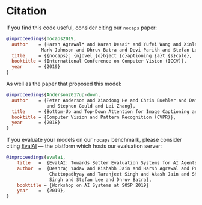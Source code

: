 Citation
========

If you find this code useful, consider citing our `nocaps` paper:

```bibtex
@inproceedings{nocaps2019,
  author    = {Harsh Agrawal* and Karan Desai* and Yufei Wang and Xinlei Chen and Rishabh Jain and
             Mark Johnson and Dhruv Batra and Devi Parikh and Stefan Lee and Peter Anderson},
  title     = {{nocaps}: {n}ovel {o}bject {c}aptioning {a}t {s}cale},
  booktitle = {International Conference on Computer Vision (ICCV)},
  year      = {2019}
}
```

As well as the paper that proposed this model: 

```bibtex
@inproceedings{Anderson2017up-down,
  author    = {Peter Anderson and Xiaodong He and Chris Buehler and Damien Teney and Mark Johnson
               and Stephen Gould and Lei Zhang},
  title     = {Bottom-Up and Top-Down Attention for Image Captioning and Visual Question Answering},
  booktitle = {Computer Vision and Pattern Recognition (CVPR)},
  year      = {2018}
}
```


If you evaluate your models on our `nocaps` benchmark, please consider citing
[EvalAI](https://evalai.cloudcv.org) — the platform which hosts our evaluation server:

```bibtex
@inproceedings{evalai,
    title   =  {EvalAI: Towards Better Evaluation Systems for AI Agents},
    author  =  {Deshraj Yadav and Rishabh Jain and Harsh Agrawal and Prithvijit
                Chattopadhyay and Taranjeet Singh and Akash Jain and Shiv Baran
                Singh and Stefan Lee and Dhruv Batra},
    booktitle = {Workshop on AI Systems at SOSP 2019}
    year    =  {2019},
}
```
